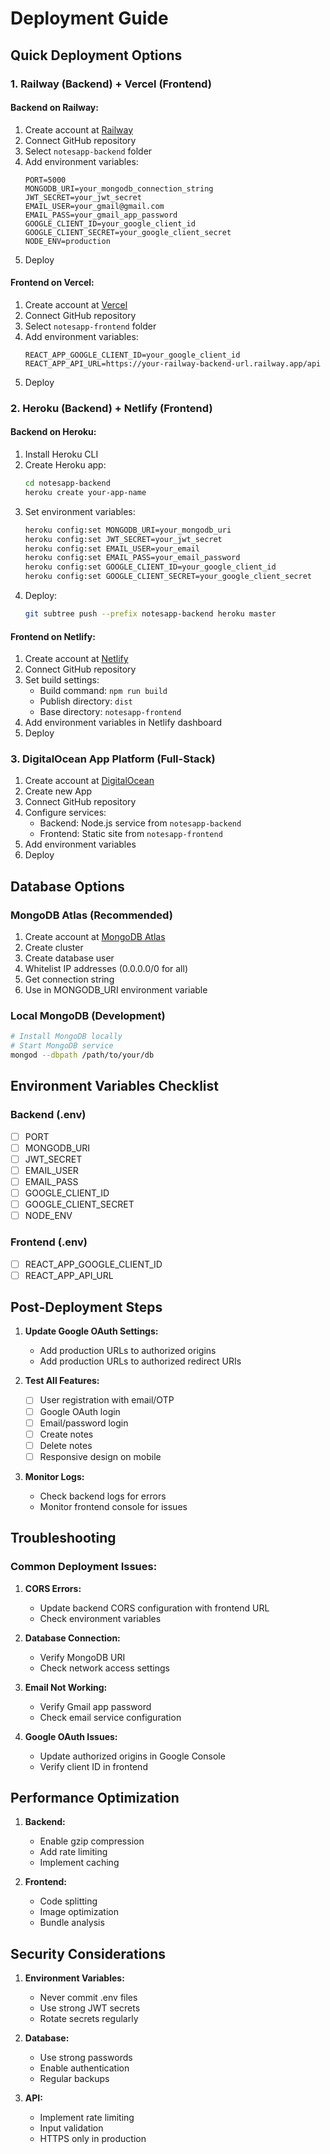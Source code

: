 # Deployment Guide

## Quick Deployment Options

### 1. Railway (Backend) + Vercel (Frontend)

#### Backend on Railway:
1. Create account at [Railway](https://railway.app)
2. Connect GitHub repository
3. Select `notesapp-backend` folder
4. Add environment variables:
   ```
   PORT=5000
   MONGODB_URI=your_mongodb_connection_string
   JWT_SECRET=your_jwt_secret
   EMAIL_USER=your_gmail@gmail.com
   EMAIL_PASS=your_gmail_app_password
   GOOGLE_CLIENT_ID=your_google_client_id
   GOOGLE_CLIENT_SECRET=your_google_client_secret
   NODE_ENV=production
   ```
5. Deploy

#### Frontend on Vercel:
1. Create account at [Vercel](https://vercel.com)
2. Connect GitHub repository
3. Select `notesapp-frontend` folder
4. Add environment variables:
   ```
   REACT_APP_GOOGLE_CLIENT_ID=your_google_client_id
   REACT_APP_API_URL=https://your-railway-backend-url.railway.app/api
   ```
5. Deploy

### 2. Heroku (Backend) + Netlify (Frontend)

#### Backend on Heroku:
1. Install Heroku CLI
2. Create Heroku app:
   ```bash
   cd notesapp-backend
   heroku create your-app-name
   ```
3. Set environment variables:
   ```bash
   heroku config:set MONGODB_URI=your_mongodb_uri
   heroku config:set JWT_SECRET=your_jwt_secret
   heroku config:set EMAIL_USER=your_email
   heroku config:set EMAIL_PASS=your_email_password
   heroku config:set GOOGLE_CLIENT_ID=your_google_client_id
   heroku config:set GOOGLE_CLIENT_SECRET=your_google_client_secret
   ```
4. Deploy:
   ```bash
   git subtree push --prefix notesapp-backend heroku master
   ```

#### Frontend on Netlify:
1. Create account at [Netlify](https://netlify.com)
2. Connect GitHub repository
3. Set build settings:
   - Build command: `npm run build`
   - Publish directory: `dist`
   - Base directory: `notesapp-frontend`
4. Add environment variables in Netlify dashboard
5. Deploy

### 3. DigitalOcean App Platform (Full-Stack)

1. Create account at [DigitalOcean](https://digitalocean.com)
2. Create new App
3. Connect GitHub repository
4. Configure services:
   - Backend: Node.js service from `notesapp-backend`
   - Frontend: Static site from `notesapp-frontend`
5. Add environment variables
6. Deploy

## Database Options

### MongoDB Atlas (Recommended)
1. Create account at [MongoDB Atlas](https://mongodb.com/atlas)
2. Create cluster
3. Create database user
4. Whitelist IP addresses (0.0.0.0/0 for all)
5. Get connection string
6. Use in MONGODB_URI environment variable

### Local MongoDB (Development)
```bash
# Install MongoDB locally
# Start MongoDB service
mongod --dbpath /path/to/your/db
```

## Environment Variables Checklist

### Backend (.env)
- [ ] PORT
- [ ] MONGODB_URI
- [ ] JWT_SECRET
- [ ] EMAIL_USER
- [ ] EMAIL_PASS
- [ ] GOOGLE_CLIENT_ID
- [ ] GOOGLE_CLIENT_SECRET
- [ ] NODE_ENV

### Frontend (.env)
- [ ] REACT_APP_GOOGLE_CLIENT_ID
- [ ] REACT_APP_API_URL

## Post-Deployment Steps

1. **Update Google OAuth Settings:**
   - Add production URLs to authorized origins
   - Add production URLs to authorized redirect URIs

2. **Test All Features:**
   - [ ] User registration with email/OTP
   - [ ] Google OAuth login
   - [ ] Email/password login
   - [ ] Create notes
   - [ ] Delete notes
   - [ ] Responsive design on mobile

3. **Monitor Logs:**
   - Check backend logs for errors
   - Monitor frontend console for issues

## Troubleshooting

### Common Deployment Issues:

1. **CORS Errors:**
   - Update backend CORS configuration with frontend URL
   - Check environment variables

2. **Database Connection:**
   - Verify MongoDB URI
   - Check network access settings

3. **Email Not Working:**
   - Verify Gmail app password
   - Check email service configuration

4. **Google OAuth Issues:**
   - Update authorized origins in Google Console
   - Verify client ID in frontend

## Performance Optimization

1. **Backend:**
   - Enable gzip compression
   - Add rate limiting
   - Implement caching

2. **Frontend:**
   - Code splitting
   - Image optimization
   - Bundle analysis

## Security Considerations

1. **Environment Variables:**
   - Never commit .env files
   - Use strong JWT secrets
   - Rotate secrets regularly

2. **Database:**
   - Use strong passwords
   - Enable authentication
   - Regular backups

3. **API:**
   - Implement rate limiting
   - Input validation
   - HTTPS only in production